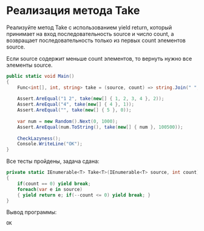 # Реализация метода Take

Реализуйте метод Take с использованием yield return, который принимает на вход последовательность source и число count, а возвращает последовательность только из первых count элементов source.

Если source содержит меньше count элементов, то вернуть нужно все элементы source.

```cs
public static void Main()
{
    Func<int[], int, string> take = (source, count) => string.Join(" ", Take(source, count));
    
    Assert.AreEqual("1 2", take(new[] { 1, 2, 3, 4 }, 2));
    Assert.AreEqual("4", take(new[] { 4 }, 1));
    Assert.AreEqual("", take(new[] { 5 }, 0));
    
    var num = new Random().Next(0, 1000);
    Assert.AreEqual(num.ToString(), take(new[] { num }, 100500));
    
    CheckLazyness();
    Console.WriteLine("OK");
}
```

Все тесты пройдены, задача сдана:
```cs
private static IEnumerable<T> Take<T>(IEnumerable<T> source, int count)
{
    if(count == 0) yield break;
    foreach(var e in source)
    { yield return e; if(--count <= 0) yield break; }
}
```

Вывод программы:
```cs
OK
```
